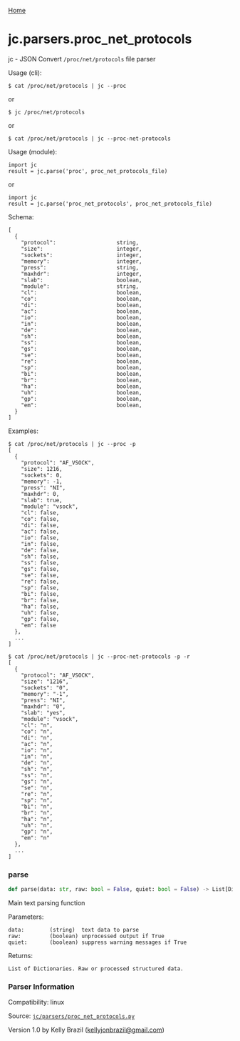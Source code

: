 [Home](https://kellyjonbrazil.github.io/jc/)
<a id="jc.parsers.proc_net_protocols"></a>

# jc.parsers.proc_net_protocols

jc - JSON Convert `/proc/net/protocols` file parser

Usage (cli):

    $ cat /proc/net/protocols | jc --proc

or

    $ jc /proc/net/protocols

or

    $ cat /proc/net/protocols | jc --proc-net-protocols

Usage (module):

    import jc
    result = jc.parse('proc', proc_net_protocols_file)

or

    import jc
    result = jc.parse('proc_net_protocols', proc_net_protocols_file)

Schema:

    [
      {
        "protocol":                   string,
        "size":                       integer,
        "sockets":                    integer,
        "memory":                     integer,
        "press":                      string,
        "maxhdr":                     integer,
        "slab":                       boolean,
        "module":                     string,
        "cl":                         boolean,
        "co":                         boolean,
        "di":                         boolean,
        "ac":                         boolean,
        "io":                         boolean,
        "in":                         boolean,
        "de":                         boolean,
        "sh":                         boolean,
        "ss":                         boolean,
        "gs":                         boolean,
        "se":                         boolean,
        "re":                         boolean,
        "sp":                         boolean,
        "bi":                         boolean,
        "br":                         boolean,
        "ha":                         boolean,
        "uh":                         boolean,
        "gp":                         boolean,
        "em":                         boolean,
      }
    ]

Examples:

    $ cat /proc/net/protocols | jc --proc -p
    [
      {
        "protocol": "AF_VSOCK",
        "size": 1216,
        "sockets": 0,
        "memory": -1,
        "press": "NI",
        "maxhdr": 0,
        "slab": true,
        "module": "vsock",
        "cl": false,
        "co": false,
        "di": false,
        "ac": false,
        "io": false,
        "in": false,
        "de": false,
        "sh": false,
        "ss": false,
        "gs": false,
        "se": false,
        "re": false,
        "sp": false,
        "bi": false,
        "br": false,
        "ha": false,
        "uh": false,
        "gp": false,
        "em": false
      },
      ...
    ]

    $ cat /proc/net/protocols | jc --proc-net-protocols -p -r
    [
      {
        "protocol": "AF_VSOCK",
        "size": "1216",
        "sockets": "0",
        "memory": "-1",
        "press": "NI",
        "maxhdr": "0",
        "slab": "yes",
        "module": "vsock",
        "cl": "n",
        "co": "n",
        "di": "n",
        "ac": "n",
        "io": "n",
        "in": "n",
        "de": "n",
        "sh": "n",
        "ss": "n",
        "gs": "n",
        "se": "n",
        "re": "n",
        "sp": "n",
        "bi": "n",
        "br": "n",
        "ha": "n",
        "uh": "n",
        "gp": "n",
        "em": "n"
      },
      ...
    ]

<a id="jc.parsers.proc_net_protocols.parse"></a>

### parse

```python
def parse(data: str, raw: bool = False, quiet: bool = False) -> List[Dict]
```

Main text parsing function

Parameters:

    data:        (string)  text data to parse
    raw:         (boolean) unprocessed output if True
    quiet:       (boolean) suppress warning messages if True

Returns:

    List of Dictionaries. Raw or processed structured data.

### Parser Information
Compatibility:  linux

Source: [`jc/parsers/proc_net_protocols.py`](https://github.com/kellyjonbrazil/jc/blob/master/jc/parsers/proc_net_protocols.py)

Version 1.0 by Kelly Brazil (kellyjonbrazil@gmail.com)
